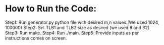How to Run the Code:
====================
Step1: Run generator.py python file with desired m,n values.(We used 1024, 100000)
Step2: Set TLB1 and TLB2 size as desired (we used 8 and 32).
Step3: Run make.
Step4: Run ./main.
Step5: Provide inputs as per instructions comes on screen.
